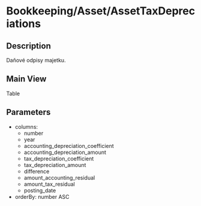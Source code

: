 # Bookkeeping/Asset/AssetTaxDepreciations

## Description

Daňové odpisy majetku.

## Main View

Table

## Parameters

* columns:
  * number
  * year
  * accounting_depreciation_coefficient
  * accounting_depreciation_amount
  * tax_depreciation_coefficient
  * tax_depreciation_amount
  * difference
  * amount_accounting_residual
  * amount_tax_residual
  * posting_date
* orderBy: number ASC
